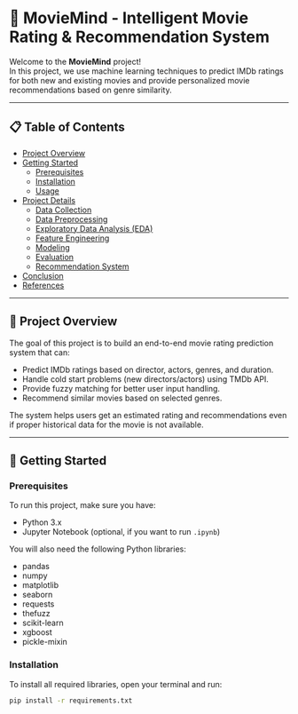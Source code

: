 # 🎥 MovieMind - Intelligent Movie Rating & Recommendation System

Welcome to the **MovieMind** project!  
In this project, we use machine learning techniques to predict IMDb ratings for both new and existing movies and provide personalized movie recommendations based on genre similarity.

---

## 📋 Table of Contents

- [Project Overview](#project-overview)
- [Getting Started](#getting-started)
  - [Prerequisites](#prerequisites)
  - [Installation](#installation)
  - [Usage](#usage)
- [Project Details](#project-details)
  - [Data Collection](#data-collection)
  - [Data Preprocessing](#data-preprocessing)
  - [Exploratory Data Analysis (EDA)](#exploratory-data-analysis-eda)
  - [Feature Engineering](#feature-engineering)
  - [Modeling](#modeling)
  - [Evaluation](#evaluation)
  - [Recommendation System](#recommendation-system)
- [Conclusion](#conclusion)
- [References](#references)

---

## 📖 Project Overview

The goal of this project is to build an end-to-end movie rating prediction system that can:
- Predict IMDb ratings based on director, actors, genres, and duration.
- Handle cold start problems (new directors/actors) using TMDb API.
- Provide fuzzy matching for better user input handling.
- Recommend similar movies based on selected genres.

The system helps users get an estimated rating and recommendations even if proper historical data for the movie is not available.

---

## 🚀 Getting Started

### Prerequisites

To run this project, make sure you have:

- Python 3.x
- Jupyter Notebook (optional, if you want to run `.ipynb`)

You will also need the following Python libraries:

- pandas
- numpy
- matplotlib
- seaborn
- requests
- thefuzz
- scikit-learn
- xgboost
- pickle-mixin

### Installation

To install all required libraries, open your terminal and run:

```bash
pip install -r requirements.txt
